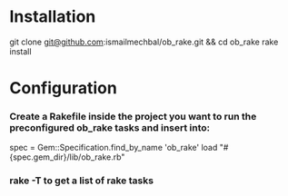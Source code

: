 # Installation
git clone git@github.com:ismailmechbal/ob_rake.git && cd ob_rake
rake install

# Configuration

### Create a Rakefile inside the project you want to run the preconfigured ob_rake tasks and insert into:

spec = Gem::Specification.find_by_name 'ob_rake'
load "#{spec.gem_dir}/lib/ob_rake.rb"

### rake -T to get a list of rake tasks